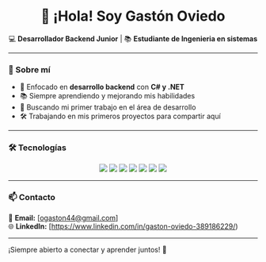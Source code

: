 <h1 align="center">👋 ¡Hola! Soy Gastón Oviedo</h1>

<p align="center">
  💻 <strong>Desarrollador Backend Junior</strong> | 📚 <strong>Estudiante de Ingenieria en sistemas</strong>
</p>

---

### 🚀 Sobre mí  
- 🎯 Enfocado en **desarrollo backend** con **C# y .NET**  
- 📚 Siempre aprendiendo y mejorando mis habilidades  
- 🎯 Buscando mi primer trabajo en el área de desarrollo  
- 🛠️ Trabajando en mis primeros proyectos para compartir aquí  

---

### 🛠️ Tecnologías  
<p align="center">
  <img src="https://img.shields.io/badge/C%23-239120?style=for-the-badge&logo=c-sharp&logoColor=white" />
  <img src="https://img.shields.io/badge/.NET-512BD4?style=for-the-badge&logo=dotnet&logoColor=white" />
  <img src="https://img.shields.io/badge/SQL%20Server-CC2927?style=for-the-badge&logo=microsoft-sql-server&logoColor=white" />
  <img src="https://img.shields.io/badge/C-00599C?style=for-the-badge&logo=c&logoColor=white" />
  <img src="https://img.shields.io/badge/Entity%20Framework-512BD4?style=for-the-badge&logo=dotnet&logoColor=white" />
  <img src="https://img.shields.io/badge/ASP.NET-5C2D91?style=for-the-badge&logo=dotnet&logoColor=white" />
  <img src="https://img.shields.io/badge/Git-F05032?style=for-the-badge&logo=git&logoColor=white" />

</p>

---

### 📫 Contacto  
📩 **Email:** [ogaston44@gmail.com]  
🌐 **LinkedIn:** [https://www.linkedin.com/in/gaston-oviedo-389186229/)  

---

¡Siempre abierto a conectar y aprender juntos! 🚀


